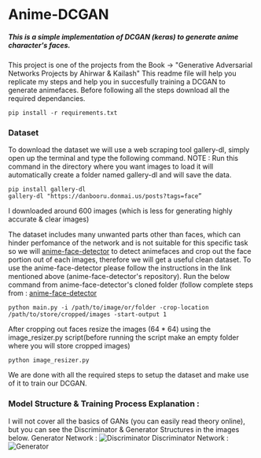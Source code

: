 # Anime-DCGAN
##### This is a simple implementation of DCGAN (keras) to generate anime character's faces.

This project is one of the projects from the Book -> "Generative Adversarial Networks Projects by Ahirwar & Kailash"
This readme file will help you replicate my steps and help you in succesfully training a DCGAN to generate animefaces.
Before following all the steps download all the required dependancies.
```
pip install -r requirements.txt
```

### Dataset 
To download the dataset we will use a web scraping tool gallery-dl, simply open up the terminal and type the following command.
NOTE : Run this command in the directory where you want images to load it will automatically create a folder named gallery-dl and will save
       the data. 
```
pip install gallery-dl 
gallery-dl "https://danbooru.donmai.us/posts?tags=face”
```
I downloaded around 600 images (which is less for generating highly accurate & clear images)

The dataset includes many unwanted parts other than faces, which can hinder perfomance of the network and is not suitable for this 
specific task so we will [anime-face-detector](https://github.com/qhgz2013/anime-face-detector.git) to detect animefaces and 
crop out the face portion out of each images, therefore we will get a useful clean dataset. To use the anime-face-detector please follow the 
instructions in the link mentioned above (anime-face-detector's repository).
Run the below command from anime-face-detector's cloned folder (follow complete steps from : [anime-face-detector](https://github.com/qhgz2013/anime-face-detector.git)
```
python main.py -i /path/to/image/or/folder -crop-location /path/to/store/cropped/images -start-output 1
```

After cropping out faces resize the images (64 * 64) using the image_resizer.py script(before running the script make an empty folder where you will store
cropped images)
```
python image_resizer.py 
```

We are done with all the required steps to setup the dataset and make use of it to train our DCGAN.

### Model Structure & Training Process Explanation : 
I will not cover all the basics of GANs (you can easily read theory online), but you can see the Discriminator & Generator Structures in the images below.
Generator Network :
![Discriminator](Diabetes_Prediction_files/figure-html/ss.png)<!-- -->
Discriminator Network :
![Generator](Diabetes_Prediction_files/figure-html/ss.png)<!-- -->


